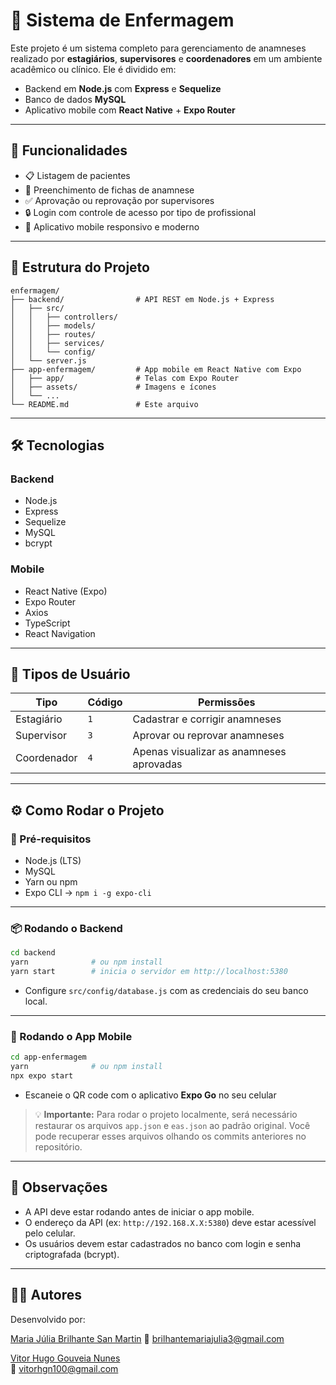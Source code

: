 
# 🏥 Sistema de Enfermagem

Este projeto é um sistema completo para gerenciamento de anamneses realizado por **estagiários**, **supervisores** e **coordenadores** em um ambiente acadêmico ou clínico. Ele é dividido em:

- Backend em **Node.js** com **Express** e **Sequelize**
- Banco de dados **MySQL**
- Aplicativo mobile com **React Native** + **Expo Router**

---

## 🚀 Funcionalidades

- 📋 Listagem de pacientes
- 🧠 Preenchimento de fichas de anamnese
- ✅ Aprovação ou reprovação por supervisores
- 🔒 Login com controle de acesso por tipo de profissional
- 📱 Aplicativo mobile responsivo e moderno

---

## 📁 Estrutura do Projeto

```
enfermagem/
├── backend/                # API REST em Node.js + Express
│   ├── src/
│   │   ├── controllers/
│   │   ├── models/
│   │   ├── routes/
│   │   ├── services/
│   │   └── config/
│   └── server.js
├── app-enfermagem/         # App mobile em React Native com Expo
│   ├── app/                # Telas com Expo Router
│   ├── assets/             # Imagens e ícones
│   └── ...
└── README.md               # Este arquivo
```

---

## 🛠️ Tecnologias

### Backend
- Node.js
- Express
- Sequelize
- MySQL
- bcrypt

### Mobile
- React Native (Expo)
- Expo Router
- Axios
- TypeScript
- React Navigation

---

## 👥 Tipos de Usuário

| Tipo        | Código | Permissões                                |
|-------------|--------|-------------------------------------------|
| Estagiário  | `1`    | Cadastrar e corrigir anamneses            |
| Supervisor  | `3`    | Aprovar ou reprovar anamneses             |
| Coordenador | `4`    | Apenas visualizar as anamneses aprovadas  |

---

## ⚙️ Como Rodar o Projeto

### 🔗 Pré-requisitos

- Node.js (LTS)
- MySQL
- Yarn ou npm
- Expo CLI → `npm i -g expo-cli`

---

### 📦 Rodando o Backend

```bash
cd backend
yarn              # ou npm install
yarn start        # inicia o servidor em http://localhost:5380
```

- Configure `src/config/database.js` com as credenciais do seu banco local.

---

### 📱 Rodando o App Mobile

```bash
cd app-enfermagem
yarn              # ou npm install
npx expo start
```

- Escaneie o QR code com o aplicativo **Expo Go** no seu celular

> 💡 **Importante:** Para rodar o projeto localmente, será necessário restaurar os arquivos `app.json` e `eas.json` ao padrão original. Você pode recuperar esses arquivos olhando os commits anteriores no repositório.

---

## 🛑 Observações

- A API deve estar rodando antes de iniciar o app mobile.
- O endereço da API (ex: `http://192.168.X.X:5380`) deve estar acessível pelo celular.
- Os usuários devem estar cadastrados no banco com login e senha criptografada (bcrypt).

---


## 👨‍💻 Autores

Desenvolvido por: 

[Maria Júlia Brilhante San Martin](https://github.com/Maju1903)
📧 brilhantemariajulia3@gmail.com

[Vitor Hugo Gouveia Nunes](https://github.com/vitorhgn)  
📧 vitorhgn100@gmail.com

